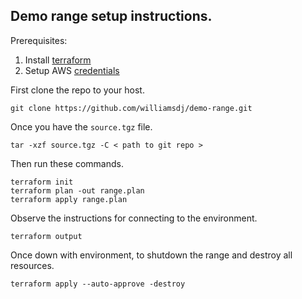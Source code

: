## Demo range setup instructions.

Prerequisites:

1. Install [terraform](https://developer.hashicorp.com/terraform/tutorials/aws-get-started/install-cli)
2. Setup AWS [credentials](https://docs.aws.amazon.com/cli/latest/userguide/cli-configure-files.html)  

First clone the repo to your host.
```
git clone https://github.com/williamsdj/demo-range.git
```

Once you have the `source.tgz` file.

```
tar -xzf source.tgz -C < path to git repo >
```

Then run these commands.

```
terraform init
terraform plan -out range.plan
terraform apply range.plan
```
Observe the instructions for connecting to the environment. 

```
terraform output
````

Once down with environment, to shutdown the range and destroy all resources.  

```
terraform apply --auto-approve -destroy 
```

